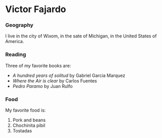 # Victor Fajardo 

### Geography

I live in the city of Wixom, in the sate of Michigan, in the United States of America.

### Reading

Three of my favorite books are:

- *A hundred years of solitud* by Gabriel Garcia Marquez 
- *Where the Air is clear* by Carlos Fuentes
- *Pedro Paramo* by Juan Rulfo

### Food

My favorite food is:

1. Pork and beans
2. Chochinita pibil
3. Tostadas

